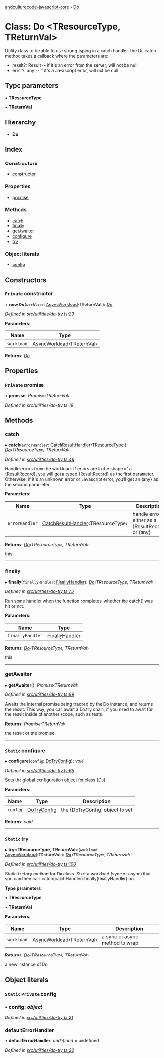 [andculturecode-javascript-core](../README.md) › [Do](do.md)

# Class: Do <**TResourceType, TReturnVal**>

Utility class to be able to use strong typing in a catch handler.
the Do.catch method takes a callback where the parameters are:
- result?: Result<TResourceType> -- if it's an error from the server, will not be null
- error?: any -- if it's a Javascript error, will not be null

## Type parameters

▪ **TResourceType**

▪ **TReturnVal**

## Hierarchy

* **Do**

## Index

### Constructors

* [constructor](do.md#private-constructor)

### Properties

* [promise](do.md#private-promise)

### Methods

* [catch](do.md#catch)
* [finally](do.md#finally)
* [getAwaiter](do.md#getawaiter)
* [configure](do.md#static-configure)
* [try](do.md#static-try)

### Object literals

* [config](do.md#static-private-config)

## Constructors

### `Private` constructor

\+ **new Do**(`workload`: [AsyncWorkload](../README.md#asyncworkload)‹TReturnVal›): *[Do](do.md)*

*Defined in [src/utilities/do-try.ts:23](https://github.com/AndcultureCode/AndcultureCode.JavaScript.Core/blob/c11a835/src/utilities/do-try.ts#L23)*

**Parameters:**

Name | Type |
------ | ------ |
`workload` | [AsyncWorkload](../README.md#asyncworkload)‹TReturnVal› |

**Returns:** *[Do](do.md)*

## Properties

### `Private` promise

• **promise**: *Promise‹TReturnVal›*

*Defined in [src/utilities/do-try.ts:19](https://github.com/AndcultureCode/AndcultureCode.JavaScript.Core/blob/c11a835/src/utilities/do-try.ts#L19)*

## Methods

###  catch

▸ **catch**(`errorHandler`: [CatchResultHandler](../README.md#catchresulthandler)‹TResourceType›): *[Do](do.md)‹TResourceType, TReturnVal›*

*Defined in [src/utilities/do-try.ts:46](https://github.com/AndcultureCode/AndcultureCode.JavaScript.Core/blob/c11a835/src/utilities/do-try.ts#L46)*

Handle errors from the workload.
If errors are in the shape of a {ResultRecord},
you will get a typed {ResultRecord} as the first parameter.
Otherwise, if it's an unknown error or Javascript error,
you'll get an {any} as the second parameter.

**Parameters:**

Name | Type | Description |
------ | ------ | ------ |
`errorHandler` | [CatchResultHandler](../README.md#catchresulthandler)‹TResourceType› | handle errors, either as a {ResultRecord} or {any} |

**Returns:** *[Do](do.md)‹TResourceType, TReturnVal›*

this

___

###  finally

▸ **finally**(`finallyHandler`: [FinallyHandler](../README.md#finallyhandler)): *[Do](do.md)‹TResourceType, TReturnVal›*

*Defined in [src/utilities/do-try.ts:75](https://github.com/AndcultureCode/AndcultureCode.JavaScript.Core/blob/c11a835/src/utilities/do-try.ts#L75)*

Run some handler when the function completes, whether the
catch() was hit or not.

**Parameters:**

Name | Type |
------ | ------ |
`finallyHandler` | [FinallyHandler](../README.md#finallyhandler) |

**Returns:** *[Do](do.md)‹TResourceType, TReturnVal›*

this

___

###  getAwaiter

▸ **getAwaiter**(): *Promise‹TReturnVal›*

*Defined in [src/utilities/do-try.ts:89](https://github.com/AndcultureCode/AndcultureCode.JavaScript.Core/blob/c11a835/src/utilities/do-try.ts#L89)*

Awaits the internal promise being tracked by the Do instance,
and returns the result. This way, you can await a Do.try
chain, if you need to await for the result inside of another scope,
such as tests.

**Returns:** *Promise‹TReturnVal›*

the result of the promise.

___

### `Static` configure

▸ **configure**(`config`: [DoTryConfig](../interfaces/dotryconfig.md)): *void*

*Defined in [src/utilities/do-try.ts:65](https://github.com/AndcultureCode/AndcultureCode.JavaScript.Core/blob/c11a835/src/utilities/do-try.ts#L65)*

Sets the global configuration object for class {Do}

**Parameters:**

Name | Type | Description |
------ | ------ | ------ |
`config` | [DoTryConfig](../interfaces/dotryconfig.md) | the {DoTryConfig} object to set  |

**Returns:** *void*

___

### `Static` try

▸ **try**<**TResourceType**, **TReturnVal**>(`workload`: [AsyncWorkload](../README.md#asyncworkload)‹TReturnVal›): *[Do](do.md)‹TResourceType, TReturnVal›*

*Defined in [src/utilities/do-try.ts:100](https://github.com/AndcultureCode/AndcultureCode.JavaScript.Core/blob/c11a835/src/utilities/do-try.ts#L100)*

Static factory method for Do class.
Start a workload (sync or async) that you can then
call .catch(catchHandler).finally(finallyHandler) on.

**Type parameters:**

▪ **TResourceType**

▪ **TReturnVal**

**Parameters:**

Name | Type | Description |
------ | ------ | ------ |
`workload` | [AsyncWorkload](../README.md#asyncworkload)‹TReturnVal› | a sync or async method to wrap |

**Returns:** *[Do](do.md)‹TResourceType, TReturnVal›*

a new instance of Do

## Object literals

### `Static` `Private` config

### ▪ **config**: *object*

*Defined in [src/utilities/do-try.ts:21](https://github.com/AndcultureCode/AndcultureCode.JavaScript.Core/blob/c11a835/src/utilities/do-try.ts#L21)*

###  defaultErrorHandler

• **defaultErrorHandler**: *undefined* = undefined

*Defined in [src/utilities/do-try.ts:22](https://github.com/AndcultureCode/AndcultureCode.JavaScript.Core/blob/c11a835/src/utilities/do-try.ts#L22)*
